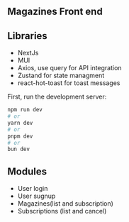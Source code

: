 
## Magazines Front end

## Libraries
- NextJs
- MUI
- Axios, use query for API integration
- Zustand for state managment
- react-hot-toast for toast messages

First, run the development server:

```bash
npm run dev
# or
yarn dev
# or
pnpm dev
# or
bun dev
```

## Modules
- User login
- User sugnup
- Magazines(list and subscription)
- Subscriptions (list and cancel)
